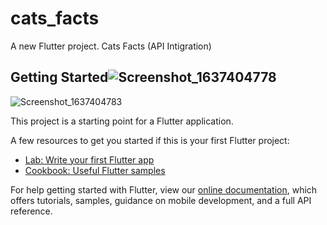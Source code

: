# cats_facts


A new Flutter project. Cats Facts (API Intigration)
## Getting Started![Screenshot_1637404778](https://user-images.githubusercontent.com/64863725/142896858-08667226-31a5-4e22-9838-f0d9fbd136b4.png)
![Screenshot_1637404783](https://user-images.githubusercontent.com/64863725/142897073-c966a348-282b-4396-ac1f-c5c34f7a0d4a.png)


This project is a starting point for a Flutter application.

A few resources to get you started if this is your first Flutter project:

- [Lab: Write your first Flutter app](https://flutter.dev/docs/get-started/codelab)
- [Cookbook: Useful Flutter samples](https://flutter.dev/docs/cookbook)

For help getting started with Flutter, view our
[online documentation](https://flutter.dev/docs), which offers tutorials,
samples, guidance on mobile development, and a full API reference.
